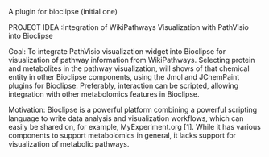 A plugin for bioclipse  (initial one)

PROJECT IDEA :Integration of WikiPathways Visualization with PathVisio into Bioclipse

Goal: To integrate PathVisio visualization widget into Bioclipse for visualization of pathway information
from WikiPathways. Selecting protein and metabolites in the pathway visualization, will shows of that chemical 
entity in other Bioclipse components, using the Jmol and JChemPaint plugins for Bioclipse. Preferably, 
interaction can be scripted, allowing integration with other metabolomics
features in Bioclipse.

Motivation: Bioclipse is a powerful platform combining a powerful scripting language to write data 
analysis and visualization workflows, which can easily be shared on, for example, MyExperiment.org [1].
While it has various components to support metabolomics in general, it lacks support for visualization 
of metabolic pathways.

